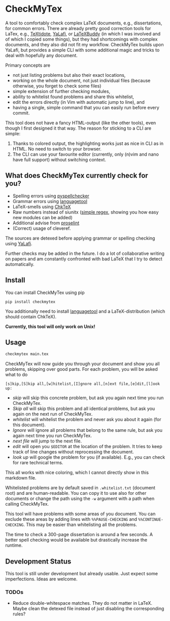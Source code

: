 # CheckMyTex

A tool to comfortably check complex LaTeX documents, e.g., dissertations, for common errors.
There are already pretty good correction tools for LaTex, e.g., [TeXtidote](https://github.com/sylvainhalle/textidote),
[YaLafi](https://github.com/matze-dd/YaLafi), or [LaTeXBuddy](https://gitlab.com/LaTeXBuddy/LaTeXBuddy) (in which I was
involved and of which I copied some things), but they had shortcomings with complex documents, and they also did not
fit my workflow. CheckMyTex builds upon YaLafi, but provides a simple CLI with some additional magic and tricks to deal
with hopefully any document.

Primary concepts are
* not just listing problems but also their exact locations,
* working on the whole document, not just individual files (because otherwise, you forget to check some files)
* simple extension of further checking modules,
* ability to whitelist found problems and share this whitelist,
* edit the errors directly (in Vim with automatic jump to line), and
* having a single, simple command that you can easily run before every commit.

This tool does not have a fancy HTML-output (like the other tools), even though I first designed it that way.
The reason for sticking to a CLI are simple:
1. Thanks to colored output, the highlighting works just as nice in CLI as in HTML. No need to switch to your browser.
2. The CLI can use your favourite editor (currently, only (n)vim and nano have full support) without switching context.

## What does CheckMyTex currently check for you?

* Spelling errors using [pyspellchecker](https://pypi.org/project/pyspellchecker/)
* Grammar errors using [languagetool](https://languagetool.org/)
* LaTeX-smells using [ChkTeX](https://www.nongnu.org/chktex/)
* Raw numbers instead of siunitx ([simple regex](./checkmytex/checker/siunitx.py), showing you how easy new modules can be added)
* Additional advise from [proselint](https://github.com/amperser/proselint)
* (Correct) usage of cleveref.

The sources are detexed before applying grammar or spelling checking using [YaLafi](https://github.com/matze-dd/YaLafi).

Further checks may be added in the future. I do a lot of collaborative writing on papers and am constantly confronted
with bad LaTeX that I try to detect automatically.

## Install

You can install CheckMyTex using pip
```
pip install checkmytex
```

You additionally need to install [languagetool](https://languagetool.org/) and a LaTeX-distribution (which should
contain ChkTeX). 

**Currently, this tool will only work on Unix!**


## Usage

```bash
checkmytex main.tex
```

CheckMyTex will now guide you through your document and show you all problems, skipping over good parts.
For each problem, you will be asked what to do
```
[s]kip,[S]kip all,[w]hitelist,[I]gnore all,[n]ext file,[e]dit,[l]ook up:
```
* *skip* will skip this concrete problem, but ask you again next time you run CheckMyTex.
* *Skip all* will skip this problem and all identical problems, but ask you again on the next run of CheckMyTex.
* *whitelist* will whitelist the problem and never ask you about it again (for this document).
* *Ignore* will ignore all problems that belong to the same rule, but ask you again next time you run CheckMyTex.
* *next file* will jump to the next file.
* *edit* will open you `$EDITOR` at the location of the problem. It tries to keep track of line changes without reprocessing the document.
* *look up* will google the problem for you (if available). E.g., you can check for rare technical terms.

This all works with nice coloring, which I cannot directly show in this markdown file.

Whitelisted problems are by default saved in `.whitelist.txt` (document root) and are human-readable.
You can copy it to use also for other documents or change the path using the `-w` argument with a path when calling
CheckMyTex.

This tool will have problems with some areas of you document. You can exclude these areas by adding lines with
`%%PAUSE-CHECKING` and `%%CONTINUE-CHECKING`. This may be easier than whitelisting all the problems.

The time to check a 300-page dissertation is around a few seconds. A better spell checking would be available but
drastically increase the runtime.

## Development Status

This tool is still under development but already usable. Just expect some imperfections. Ideas are welcome.

### TODOs

* Reduce double-whitespace matches. They do not matter in LaTeX. Maybe clean the detexed file instead of just disabling the corresponding rules?